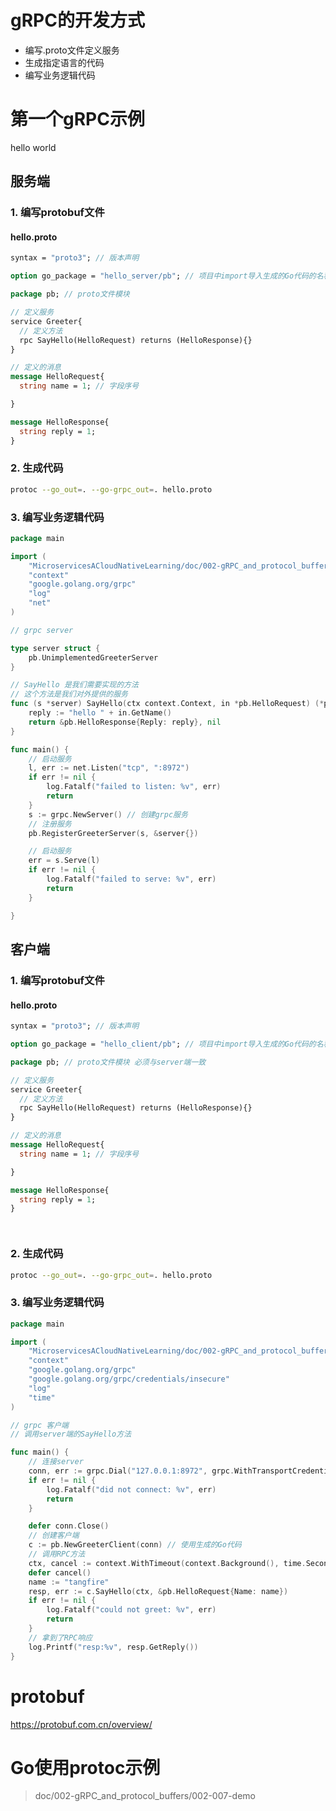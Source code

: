 # gRPC的开发方式

- 编写.proto文件定义服务
- 生成指定语言的代码
- 编写业务逻辑代码


# 第一个gRPC示例

hello world

## 服务端

### 1. 编写protobuf文件

#### hello.proto

```protobuf
syntax = "proto3"; // 版本声明

option go_package = "hello_server/pb"; // 项目中import导入生成的Go代码的名称

package pb; // proto文件模块

// 定义服务
service Greeter{
  // 定义方法
  rpc SayHello(HelloRequest) returns (HelloResponse){}
}

// 定义的消息
message HelloRequest{
  string name = 1; // 字段序号

}

message HelloResponse{
  string reply = 1;
}


```

### 2. 生成代码

```bash
protoc --go_out=. --go-grpc_out=. hello.proto
```

### 3. 编写业务逻辑代码

```go
package main

import (
	"MicroservicesACloudNativeLearning/doc/002-gRPC_and_protocol_buffers/002-005-gRPC_HelloWorld/server/pb/hello_server/pb"
	"context"
	"google.golang.org/grpc"
	"log"
	"net"
)

// grpc server

type server struct {
	pb.UnimplementedGreeterServer
}

// SayHello 是我们需要实现的方法
// 这个方法是我们对外提供的服务
func (s *server) SayHello(ctx context.Context, in *pb.HelloRequest) (*pb.HelloResponse, error) {
	reply := "hello " + in.GetName()
	return &pb.HelloResponse{Reply: reply}, nil
}

func main() {
	// 启动服务
	l, err := net.Listen("tcp", ":8972")
	if err != nil {
		log.Fatalf("failed to listen: %v", err)
		return
	}
	s := grpc.NewServer() // 创建grpc服务
	// 注册服务
	pb.RegisterGreeterServer(s, &server{})

	// 启动服务
	err = s.Serve(l)
	if err != nil {
		log.Fatalf("failed to serve: %v", err)
		return
	}

}

```

## 客户端

### 1. 编写protobuf文件

#### hello.proto

```protobuf
syntax = "proto3"; // 版本声明

option go_package = "hello_client/pb"; // 项目中import导入生成的Go代码的名称

package pb; // proto文件模块 必须与server端一致

// 定义服务
service Greeter{
  // 定义方法
  rpc SayHello(HelloRequest) returns (HelloResponse){}
}

// 定义的消息
message HelloRequest{
  string name = 1; // 字段序号

}

message HelloResponse{
  string reply = 1;
}




```

### 2. 生成代码

```bash
protoc --go_out=. --go-grpc_out=. hello.proto
```

### 3. 编写业务逻辑代码

```go
package main

import (
	"MicroservicesACloudNativeLearning/doc/002-gRPC_and_protocol_buffers/002-005-gRPC_HelloWorld/server/pb/hello_server/pb"
	"context"
	"google.golang.org/grpc"
	"google.golang.org/grpc/credentials/insecure"
	"log"
	"time"
)

// grpc 客户端
// 调用server端的SayHello方法

func main() {
	// 连接server
	conn, err := grpc.Dial("127.0.0.1:8972", grpc.WithTransportCredentials(insecure.NewCredentials()))
	if err != nil {
		log.Fatalf("did not connect: %v", err)
		return
	}

	defer conn.Close()
	// 创建客户端
	c := pb.NewGreeterClient(conn) // 使用生成的Go代码
	// 调用RPC方法
	ctx, cancel := context.WithTimeout(context.Background(), time.Second)
	defer cancel()
	name := "tangfire"
	resp, err := c.SayHello(ctx, &pb.HelloRequest{Name: name})
	if err != nil {
		log.Fatalf("could not greet: %v", err)
		return
	}
	// 拿到了RPC响应
	log.Printf("resp:%v", resp.GetReply())
}

```

# protobuf

https://protobuf.com.cn/overview/

# Go使用protoc示例


> doc/002-gRPC_and_protocol_buffers/002-007-demo


# 




